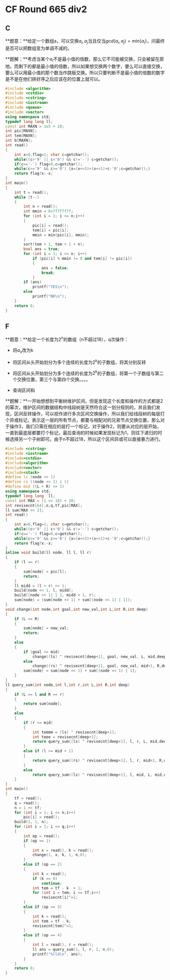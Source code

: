 # CF Round 665 div2

 ## C

**题意：**给定一个数组a，可以交换$a_i,a_j$当且仅当$gcd(a_i,a_j) = min\{a_i\}$，问最终是否可以把数组变为单调不减的。

**题解：**考虑当某个$a_i$不是最小值的倍数，那么它不可能被交换，只会被留在原地。而剩下的都是最小值的倍数，所以如果想交换两个数字，要么可以直接交换，要么可以用最小值的那个数当作跳板交换。所以只要判断不是最小值的倍数的数字是不是在他们排好序之后应该在的位置上就可以。

```cpp
#include <algorithm>
#include <cstdio>
#include <cstring>
#include <iostream>
#include <queue>
#include <vector>
using namespace std;
typedef long long ll;
const int MAXN = 1e5 + 20;
int pic[MAXN];
int tem[MAXN];
int b[MAXN];
int read()
{
    int x=0,flag=1; char c=getchar();
    while((c>'9' || c<'0') && c!='-') c=getchar();
    if(c=='-') flag=0,c=getchar();
    while(c<='9' && c>='0') {x=(x<<3)+(x<<1)+c-'0';c=getchar();}
    return flag?x:-x;
}
int main()
{
    int t = read();
    while (t--)
    {
        int n = read();
        int mmin = 0x7f7f7f7f;
        for (int i = 1; i <= n;i++)
        {
            pic[i] = read();
            tem[i] = pic[i];
            mmin = min(pic[i], mmin);
        }
        sort(tem + 1, tem + 1 + n);
        bool ans = true;
        for (int i = 1; i <= n; i++)
            if (pic[i] % mmin != 0 and tem[i] != pic[i])
            {
                ans = false;
                break;
            }
        if (ans)
            printf("YES\n");
        else
            printf("NO\n");
    }
    return 0;
}
```

## F

**题意：**给定一个长度为$2^n$的数组（n不超过18），q次操作：

- 将$a_x$改为k

- 将区间从头开始划分为多个连续的长度为$2^k$的子数组，将其分别反转

- 将区间从头开始划分为多个连续的长度为$2^k$的子数组，将第一个子数组与第二个交换位置，第三个与第四个交换。。。。

- 查询区间和

**题解：**一开始想想到平衡树维护区间，但是发现这个长度和操作的方式都是2的幂次，维护区间的数据结构中线段树是天然符合这一划分规则的，并且我们发现，区间反转操作，可以视作进行多次区间交换操作，所以我们给线段树的每层打个异或标记，表示这一层的所有节点，都要与相配对的兄弟节点交换位置，那么对于操作3，我们只需在相应的层打一个标记，对于操作2，则要从对应的层开始，一直到最底层都要打个标记，最后查询的时候如果发现标记为1，则往下递归的时候选择另一个子树即可。由于n不超过18，所以这个区间异或可以直接暴力进行。

```cpp
#include <cstring>
#include <iostream>
#include<cstdio>
#include<algorithm>
#include<vector>
#include<stack>
#define ls (node << 1)
#define rs ((node << 1) | 1)
#define mid ((L + R) >> 1)
using namespace std;
typedef long long  ll;
const int MAX = (1 << 18) + 20;
int revisecnt[64],n,q,tf,pic[MAX];
ll sum[MAX << 2];
int read()
{
    int x=0,flag=1; char c=getchar();
    while((c>'9' || c<'0') && c!='-') c=getchar();
    if(c=='-') flag=0,c=getchar();
    while(c<='9' && c>='0') {x=(x<<3)+(x<<1)+c-'0';c=getchar();}
    return flag?x:-x;
}
inline void build(ll node, ll l, ll r)
{
    if (l == r)
    {
        sum[node] = pic[l];
        return;
    }
    ll midd = (l + r) >> 1;
    build(node << 1, l, midd);
    build((node << 1) | 1, midd + 1, r);
    sum[node] = (sum[node << 1] + sum[(node << 1) | 1]);
}
void change(int node,int goal,int new_val,int L,int R,int deep)
{
    if (L == R)
    {
        sum[node] = new_val;
        return;
    }
    else
    {
        if (goal <= mid)
            change((ls) ^ revisecnt[deep+1], goal, new_val, L, mid,deep+1);
        else
            change((rs) ^ revisecnt[deep+1], goal, new_val, mid+1, R,deep+1);
        sum[node] = sum[node << 1] + sum[(node << 1) | 1];
    }
}
ll query_sum(int node,int l,int r,int L,int R,int deep)
{
    if (L == l and R == r)
    {
        return sum[node];
    }
    else
    {
        if (r <= mid)
        {
            int temmm = (ls) ^ revisecnt[deep+1];
            int teee = revisecnt[deep+1];
            return query_sum((ls) ^ revisecnt[deep+1], l, r, L, mid,deep+1);
        }
        else if (l >= mid + 1)
        {
            return query_sum((rs) ^ revisecnt[deep+1], l, r, mid+1, R,deep+1);
        }
        else
            return query_sum((ls) ^ revisecnt[deep+1], l, mid, L, mid,deep+1) + query_sum((rs) ^ revisecnt[deep+1], mid + 1, r, mid+1, R,deep+1);
    }
}
int main()
{
    tf = read();
    q = read();
    n = 1 << tf;
    for (int i = 1; i <= n;i++)
        pic[i] = read();
    build(1, 1, n);
    for (int i = 1; i <= q;i++)
    {
        int op = read();
        if (op == 1)
        {
            int x = read(), k = read();
            change(1, x, k, 1, n,0);
        }
        else if (op == 2)
        {
            int k = read();
            if (k == 0)
                continue;
            int tem = tf - k  + 1;
            for (int i = tem; i <= tf;i++)
                revisecnt[i]^=1;
        }
        else if (op == 3)
        {
            int k = read();
            int tem = tf - k;
            revisecnt[tem]^=1;
        }
        else if (op == 4)
        {
            int l = read(), r = read();
            ll ans = query_sum(1, l, r, 1, n,0);
            printf("%lld\n", ans);
        }
    }
    return 0;
}
```



